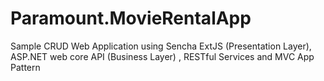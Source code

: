 # Paramount.MovieRentalApp
Sample CRUD Web Application using Sencha ExtJS (Presentation Layer), ASP.NET web core API (Business Layer) , RESTful Services and MVC App Pattern
